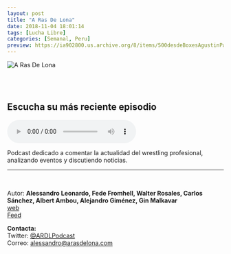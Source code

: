 ```yaml
---
layout: post
title: "A Ras De Lona"
date: 2018-11-04 18:01:14
tags: [Lucha Libre]
categories: [Semanal, Peru]
preview: https://ia902800.us.archive.org/8/items/500desdeBoxesAgustinPalmeiro/300ArdlFinal-AlessandroLeonardo.jpg
---
```


![A Ras De Lona](https://ia902800.us.archive.org/8/items/500desdeBoxesAgustinPalmeiro/500ArdlFinal-AlessandroLeonardo.jpg)

<br/>
<br/>

## Escucha su más reciente episodio

<!--reproductor-feed=http://arasdelona.com/feed/podcast/-->
<!--reproductor-start-->
<audio id="audio" preload="auto" controls="" src="https://mcdn.podbean.com/mf/web/8y8wn7/ardl226.mp3"></audio>
<!--reproductor-end-->

Podcast dedicado a comentar la actualidad del wrestling profesional, analizando eventos y discutiendo noticias.

_ _ _

<br>

Autor: **Alessandro Leonardo, Fede Fromhell, Walter Rosales, Carlos Sánchez, Albert Ambou, Alejandro Giménez, Gin Malkavar**  
[web](http://arasdelona.com/)  
[Feed](http://arasdelona.com/feed/podcast/)  


**Contacta:**  
Twitter: [@ARDLPodcast](https://twitter.com/ARDLPodcast)  
Correo: [alessandro@arasdelona.com](mailto:alessandro@arasdelona.com)  

